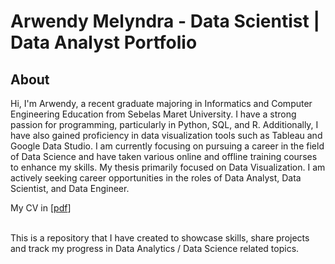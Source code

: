 # Arwendy Melyndra - Data Scientist | Data Analyst Portfolio

## About

Hi, I'm Arwendy, a recent graduate majoring in Informatics and Computer Engineering Education from Sebelas Maret University. I have a strong passion for programming, particularly in Python, SQL, and R. Additionally, I have also gained proficiency in data visualization tools such as Tableau and Google Data Studio. I am currently focusing on pursuing a career in the field of Data Science and have taken various online and offline training courses to enhance my skills. My thesis primarily focused on Data Visualization. I am actively seeking career opportunities in the roles of Data Analyst, Data Scientist, and Data Engineer.

My CV in [[pdf](https://github.com/arwendy123/data_scientist_portfolio/blob/main/Arwendy_Melyndra_Data_Scientist_Resume.pdf)]

<br>
This is a repository that I have created to showcase skills, share projects and track my progress in Data Analytics / Data Science related topics.
<br>
